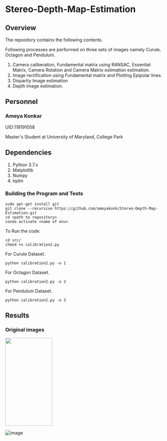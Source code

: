 # Stereo-Depth-Map-Estimation

## Overview
The repository contains the following contents.

Following processes are performed on three sets of images namely Curule, Octagon and Pendulum.

1. Camera caliberation, Fundamental matrix using RANSAC, Essential Matrix, Camera Rotation and Camera Matrix estimation estimation.
2. Image rectification using Fundamental matrix and Plotting Epipolar lines.
3. Disparity Image estimation 
4. Depth image estimation. 

## Personnel
### Ameya Konkar 

UID:118191058

Master's Student at University of Maryland, College Park

## Dependencies 

1.  Python 3.7.x
2.  Matplotlib
3.  Numpy
4.  tqdm
 
### Building the Program and Tests

```
sudo apt-get install git
git clone --recursive https://github.com/ameyakonk/Stereo-Depth-Map-Estimation.git
cd <path to repository>
conda activate <name of env>
```

To Run the code:
```
cd src/
chmod +x calibration2.py
```

For Curule Dataset.
``` 
python calibration2.py -o 1
```

For Octagon Dataset.
``` 
python calibration2.py -o 2
```

For Pendulum Dataset.
``` 
python calibration2.py -o 3
```
## Results
### Original images

<img src="https://user-images.githubusercontent.com/78075049/222946262-9f915a81-ab35-4050-ac24-81ddb534d099.png" width="150" height="280">

![image](https://user-images.githubusercontent.com/78075049/222946262-9f915a81-ab35-4050-ac24-81ddb534d099.png)

